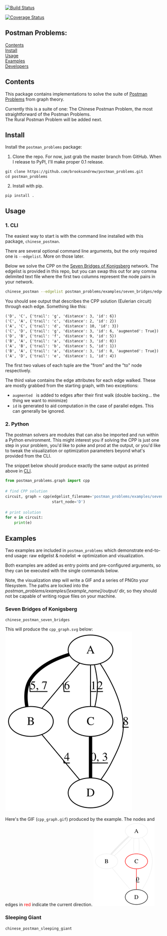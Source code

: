 [![Build Status](https://travis-ci.org/brooksandrew/postman_problems.svg?branch=master)](https://travis-ci.org/brooksandrew/postman_problems)

[![Coverage Status](https://coveralls.io/repos/github/brooksandrew/postman_problems/badge.svg?branch=master)](https://coveralls.io/github/brooksandrew/postman_problems?branch=master)


## Postman Problems:

[Contents](#contents)  
[Install](#install)  
[Usage](#usage)  
[Examples](#examples)  
[Developers](#developers)

## Contents

This package contains implementations to solve the suite of [Postman Problems] from graph theory.


Currently this is a suite of one: The Chinese Postman Problem, the most straightforward of the Postman Problems.  
The Rural Postman Problem will be added next.

## Install

Install the `postman_problems` package:

1. Clone the repo.  For now, just grab the master branch from GitHub.  When I release to PyPI, I'll make proper 0.1 release.
```
git clone https://github.com/brooksandrew/postman_problems.git
cd postman_problems
```

2. Install with pip.  
```
pip install .
```


## Usage

### 1. CLI

The easiest way to start is with the command line installed with this package, `chinese_postman`.  

There are several optional command line arguments, but the only required one is `--edgelist`.  More on those later.
  
Below we solve the CPP on the [Seven Bridges of Konigsberg] network.  The edgelist is provided in this repo, but you
can swap this out for any comma delimited text file where the first two columns represent the node pairs in your network.

```bash
chinese_postman --edgelist postman_problems/examples/seven_bridges/edgelist_seven_bridges.csv
```

You should see output that describes the CPP solution (Eulerian circuit) through each edge.  Something like this:
```
('D', 'C', {'trail': 'g', 'distance': 3, 'id': 6})
('C', 'A', {'trail': 'c', 'distance': 2, 'id': 2})
('A', 'C', {'trail': 'd', 'distance': 10, 'id': 3})
('C', 'D', {'trail': 'g', 'distance': 3, 'id': 6, 'augmented': True})
('D', 'B', {'trail': 'f', 'distance': 9, 'id': 5})
('B', 'A', {'trail': 'a', 'distance': 3, 'id': 0})
('A', 'B', {'trail': 'b', 'distance': 5, 'id': 1})
('B', 'A', {'trail': 'a', 'distance': 3, 'id': 0, 'augmented': True})
('A', 'D', {'trail': 'e', 'distance': 1, 'id': 4})
```

The first two values of each tuple are the "from" and the "to" node respectively.  

The third value contains the edge attributes for each edge walked.  These are mostly grabbed from the starting graph, 
with two exceptions:
  - `augmented ` is added to edges after their first walk (double backing... the thing we want to minimize)
  - `id` is generated to aid computation in the case of parallel edges.  This can generally be ignored.
 
 
### 2. Python

The postman solvers are modules that can also be imported and run within a Python environment.  This might interest you 
if solving the CPP is just one step in your problem, you'd like to poke and prod at the output, or you'd like to tweak 
the visualization or optimization parameters beyond what's provided from the CLI.

The snippet below should produce exactly the same output as printed above in [CLI](#1.-cli).

```python
from postman_problems.graph import cpp

# find CPP solution
circuit, graph = cpp(edgelist_filename='postman_problems/examples/seven_bridges/edgelist_seven_bridges.csv',
                     start_node='D')

# print solution
for e in circuit:
    print(e)
```



## Examples

Two examples are included in `postman_problems` which demonstrate end-to-end usage: raw edgelist & nodelist => 
optimization and visualization.
  
Both examples are added as entry points and pre-configured arguments, so they can be executed with the single commands below.
 
Note, the visualization step will write a GIF and a series of PNGto your filesystem.  The paths are locked into the 
  *postman_problems/examples/[example_name]/output/* dir, so they should not be capable of writing rogue files on your 
  machine.

### Seven Bridges of Konigsberg

```
chinese_postman_seven_bridges
```

This will produce the `cpp_graph.svg` below:
![Alt text](./postman_problems/examples/seven_bridges/output/cpp_graph.svg)

Here's the GIF (`cpp_graph.gif`) produced by the example.  The nodes and edges in <font color="red">red</font> indicate
the current direction. 
![Alt text](./postman_problems/examples/seven_bridges/output/cpp_graph.gif)


### Sleeping Giant

```
chinese_postman_sleeping_giant
```






[Postman Problems]: https://en.wikipedia.org/wiki/Route_inspection_problem
[Seven Bridges of Konigsberg]:https://en.wikipedia.org/wiki/Seven_Bridges_of_K%C3%B6nigsberg

